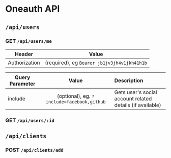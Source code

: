 # Oneauth API

## `/api/users`

### GET `/api/users/me`

| Header        | Value           |
| ------------- |:-------------:|
| Authorization | (required), eg `Bearer jb1jv3jh4v1jkh41h1b` |

| Query Parameter | Value | Description |
| ------------- |:-------------:|:----|
| include | (optional), eg. `?include=facebook,github` | Gets user's social account related details (if available) |



### GET `/api/users/:id`


## `/api/clients`

### POST `/api/clients/add`